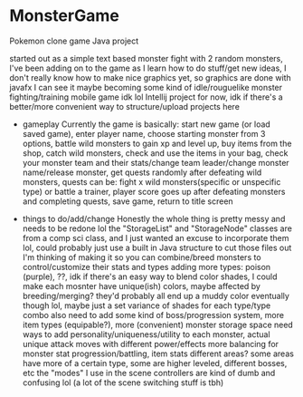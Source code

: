 # MonsterGame
Pokemon clone game Java project

started out as a simple text based monster fight with 2 random monsters,
I've been adding on to the game as I learn how to do stuff/get new ideas,
I don't really know how to make nice graphics yet, so graphics are done with javafx
I can see it maybe becoming some kind of idle/rouguelike monster fighting/training mobile game idk lol
Intellij project for now, idk if there's a better/more convenient way to structure/upload projects here


* gameplay
Currently the game is basically:
start new game (or load saved game),
enter player name,
choose starting monster from 3 options,
battle wild monsters to gain xp and level up,
buy items from the shop, catch wild monsters,
check and use the items in your bag,
check your monster team and their stats/change team leader/change monster name/release monster,
get quests randomly after defeating wild monsters, quests can be: fight x wild monsters(specific or unspecific type) or battle a trainer,
player score goes up after defeating monsters and completing quests,
save game, return to title screen


* things to do/add/change
Honestly the whole thing is pretty messy and needs to be redone lol
the "StorageList" and "StorageNode" classes are from a comp sci class, and I just wanted an excuse to incorporate them lol, 
could probably just use a built in Java structure to cut those files out
I'm thinking of making it so you can combine/breed monsters to control/customize their stats and types
adding more types: poison (purple), ??, idk
if there's an easy way to blend color shades, I could make each mosnter have unique(ish) colors, maybe affected by breeding/merging?
they'd probably all end up a muddy color eventually though lol, maybe just a set variance of shades for each type/type combo
also need to add some kind of boss/progression system, more item types (equipable?), more (convenient) monster storage space
need ways to add personality/uniqueness/utility to each monster, actual unique attack moves with different power/effects
more balancing for monster stat progression/battling, item stats
different areas? some areas have more of a certain type, some are higher leveled, different bosses, etc
the "modes" I use in the scene controllers are kind of dumb and confusing lol (a lot of the scene switching stuff is tbh)
